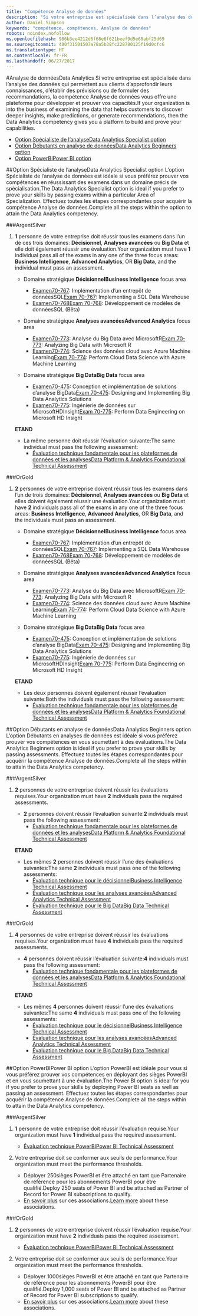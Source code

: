 ```yaml
---
title: "Compétence Analyse de données"
description: "Si votre entreprise est spécialisée dans l’analyse des données qui permettent aux clients d’approfondir leurs connaissances, d’établir des prévisions ou de formuler des recommandations, la compétence Analyse de données vous offre une plateforme pour développer et prouver vos capacités."
author: Daniel Simpson
keywords: "compétence, compétences, Analyse de données"
robots: noindex,nofollow
ms.openlocfilehash: 986b3ee4212d6f68e6f621beef9d5e68abf25d69
ms.sourcegitcommit: 400f31501507a78a5b38fc228780125f19d0cfc6
ms.translationtype: HT
ms.contentlocale: fr-FR
ms.lasthandoff: 06/27/2017
---
```

#<a name="data-analytics"></a><span data-ttu-id="87869-104">Analyse de données</span><span class="sxs-lookup"><span data-stu-id="87869-104">Data Analytics</span></span>
<span data-ttu-id="87869-105">Si votre entreprise est spécialisée dans l’analyse des données qui permettent aux clients d’approfondir leurs connaissances, d’établir des prévisions ou de formuler des recommandations, la compétence Analyse de données vous offre une plateforme pour développer et prouver vos capacités.</span><span class="sxs-lookup"><span data-stu-id="87869-105">If your organization is into the business of examining the data that helps customers to discover deeper insights, make predictions, or generate recommendations, then the Data Analytics competency gives you a platform to build and prove your capabilities.</span></span>

- [<span data-ttu-id="87869-106">Option Spécialiste de l’analyse</span><span class="sxs-lookup"><span data-stu-id="87869-106">Data Analytics Specialist option</span></span>](#data-analytics-specialist-option)
- [<span data-ttu-id="87869-107">Option Débutants en analyse de données</span><span class="sxs-lookup"><span data-stu-id="87869-107">Data Analytics Beginners option</span></span>](#data-analytics-beginners-option)
- [<span data-ttu-id="87869-108">Option PowerBI</span><span class="sxs-lookup"><span data-stu-id="87869-108">Power BI option</span></span>](#power-bi-option)

##<a name="data-analytics-specialist-option"></a><span data-ttu-id="87869-109">Option Spécialiste de l’analyse</span><span class="sxs-lookup"><span data-stu-id="87869-109">Data Analytics Specialist option</span></span>
<span data-ttu-id="87869-110">L’option Spécialiste de l’analyse de données est idéale si vous préférez prouver vos compétences en réussissant des examens dans un domaine précis de spécialisation.</span><span class="sxs-lookup"><span data-stu-id="87869-110">The Data Analytics Specialist option is ideal if you prefer to prove your skills by passing exams within a particular Area of Specialization.</span></span> <span data-ttu-id="87869-111">Effectuez toutes les étapes correspondantes pour acquérir la compétence Analyse de données.</span><span class="sxs-lookup"><span data-stu-id="87869-111">Complete all the steps within the option to attain the Data Analytics competency.</span></span>

###<a name="silver"></a><span data-ttu-id="87869-112">Argent</span><span class="sxs-lookup"><span data-stu-id="87869-112">Silver</span></span>
1. <span data-ttu-id="87869-113">**1** personne de votre entreprise doit réussir tous les examens dans l’un de ces trois domaines: **Décisionnel**, **Analyses avancées** ou **Big Data** et elle doit également réussir une évaluation.</span><span class="sxs-lookup"><span data-stu-id="87869-113">Your organization must have **1** individual pass all of the exams in any one of the three focus areas: **Business Intelligence**, **Advanced Analytics**, OR **Big Data**, and the individual must pass an assessment.</span></span>

    - <span data-ttu-id="87869-114">Domaine stratégique **Décisionnel**</span><span class="sxs-lookup"><span data-stu-id="87869-114">**Business Intelligence** focus area</span></span>
        - <span data-ttu-id="87869-115">[Examen70-767](https://www.microsoft.com/en-us/learning/exam-70-767.aspx): Implémentation d’un entrepôt de donnéesSQL</span><span class="sxs-lookup"><span data-stu-id="87869-115">[Exam 70-767](https://www.microsoft.com/en-us/learning/exam-70-767.aspx): Implementing a SQL Data Warehouse</span></span> 
        - [<span data-ttu-id="87869-116">Examen70-768</span><span class="sxs-lookup"><span data-stu-id="87869-116">Exam 70-768</span></span>](https://www.microsoft.com/en-us/learning/exam-70-768.aspx): Développement de modèles de donnéesSQL (Bêta)

    - <span data-ttu-id="87869-117">Domaine stratégique **Analyses avancées**</span><span class="sxs-lookup"><span data-stu-id="87869-117">**Advanced Analytics** focus area</span></span>
        - <span data-ttu-id="87869-118">[Examen70-773](https://www.microsoft.com/en-us/learning/exam-70-773.aspx): Analyse du Big Data avec MicrosoftR</span><span class="sxs-lookup"><span data-stu-id="87869-118">[Exam 70-773](https://www.microsoft.com/en-us/learning/exam-70-773.aspx): Analyzing Big Data with Microsoft R</span></span>
        - <span data-ttu-id="87869-119">[Examen70-774](https://www.microsoft.com/en-us/learning/exam-70-774.aspx): Science des données cloud avec Azure Machine Learning</span><span class="sxs-lookup"><span data-stu-id="87869-119">[Exam 70-774](https://www.microsoft.com/en-us/learning/exam-70-774.aspx): Perform Cloud Data Science with Azure Machine Learning</span></span>

    - <span data-ttu-id="87869-120">Domaine stratégique **Big Data**</span><span class="sxs-lookup"><span data-stu-id="87869-120">**Big Data** focus area</span></span>
        - <span data-ttu-id="87869-121">[Examen70-475](https://www.microsoft.com/en-us/learning/exam-70-475.aspx): Conception et implémentation de solutions d’analyse BigData</span><span class="sxs-lookup"><span data-stu-id="87869-121">[Exam 70-475](https://www.microsoft.com/en-us/learning/exam-70-475.aspx): Designing and Implementing Big Data Analytics Solutions</span></span>
        - <span data-ttu-id="87869-122">[Examen70-775](https://www.microsoft.com/en-us/learning/exam-70-775.aspx): Ingénierie de données sur MicrosoftHDInsight</span><span class="sxs-lookup"><span data-stu-id="87869-122">[Exam 70-775](https://www.microsoft.com/en-us/learning/exam-70-775.aspx): Perform Data Engineering on Microsoft HD Insight</span></span>

    **<span data-ttu-id="87869-123">ET</span><span class="sxs-lookup"><span data-stu-id="87869-123">AND</span></span>**

    - <span data-ttu-id="87869-124">La même personne doit réussir l’évaluation suivante:</span><span class="sxs-lookup"><span data-stu-id="87869-124">The same individual must pass the following assessment:</span></span>
        - [<span data-ttu-id="87869-125">Évaluation technique fondamentale pour les plateformes de données et les analyses</span><span class="sxs-lookup"><span data-stu-id="87869-125">Data Platform & Analytics Foundational Technical Assessment</span></span>](https://partneruniversity.microsoft.com/?whr=uri:MicrosoftAccount&courseId=14356&scoId=w5Ubm2ygB_4304778676)

###<a name="gold"></a><span data-ttu-id="87869-126">Or</span><span class="sxs-lookup"><span data-stu-id="87869-126">Gold</span></span>
1. <span data-ttu-id="87869-127">**2** personnes de votre entreprise doivent réussir tous les examens dans l’un de trois domaines: **Décisionnel**, **Analyses avancées** ou **Big Data** et elles doivent également réussir une évaluation.</span><span class="sxs-lookup"><span data-stu-id="87869-127">Your organization must have **2** individuals pass all of the exams in any one of the three focus areas: **Business Intelligence**, **Advanced Analytics**, OR **Big Data**, and the individuals must pass an assessment.</span></span>

    - <span data-ttu-id="87869-128">Domaine stratégique **Décisionnel**</span><span class="sxs-lookup"><span data-stu-id="87869-128">**Business Intelligence** focus area</span></span>
        - <span data-ttu-id="87869-129">[Examen70-767](https://www.microsoft.com/en-us/learning/exam-70-767.aspx): Implémentation d’un entrepôt de donnéesSQL</span><span class="sxs-lookup"><span data-stu-id="87869-129">[Exam 70-767](https://www.microsoft.com/en-us/learning/exam-70-767.aspx): Implementing a SQL Data Warehouse</span></span> 
        - [<span data-ttu-id="87869-130">Examen70-768</span><span class="sxs-lookup"><span data-stu-id="87869-130">Exam 70-768</span></span>](https://www.microsoft.com/en-us/learning/exam-70-768.aspx): Développement de modèles de donnéesSQL (Bêta)

    - <span data-ttu-id="87869-131">Domaine stratégique **Analyses avancées**</span><span class="sxs-lookup"><span data-stu-id="87869-131">**Advanced Analytics** focus area</span></span>
        - <span data-ttu-id="87869-132">[Examen70-773](https://www.microsoft.com/en-us/learning/exam-70-773.aspx): Analyse du Big Data avec MicrosoftR</span><span class="sxs-lookup"><span data-stu-id="87869-132">[Exam 70-773](https://www.microsoft.com/en-us/learning/exam-70-773.aspx): Analyzing Big Data with Microsoft R</span></span>
        - <span data-ttu-id="87869-133">[Examen70-774](https://www.microsoft.com/en-us/learning/exam-70-774.aspx): Science des données cloud avec Azure Machine Learning</span><span class="sxs-lookup"><span data-stu-id="87869-133">[Exam 70-774](https://www.microsoft.com/en-us/learning/exam-70-774.aspx): Perform Cloud Data Science with Azure Machine Learning</span></span>

    - <span data-ttu-id="87869-134">Domaine stratégique **Big Data**</span><span class="sxs-lookup"><span data-stu-id="87869-134">**Big Data** focus area</span></span>
        - <span data-ttu-id="87869-135">[Examen70-475](https://www.microsoft.com/en-us/learning/exam-70-475.aspx): Conception et implémentation de solutions d’analyse BigData</span><span class="sxs-lookup"><span data-stu-id="87869-135">[Exam 70-475](https://www.microsoft.com/en-us/learning/exam-70-475.aspx): Designing and Implementing Big Data Analytics Solutions</span></span>
        - <span data-ttu-id="87869-136">[Examen70-775](https://www.microsoft.com/en-us/learning/exam-70-775.aspx): Ingénierie de données sur MicrosoftHDInsight</span><span class="sxs-lookup"><span data-stu-id="87869-136">[Exam 70-775](https://www.microsoft.com/en-us/learning/exam-70-775.aspx): Perform Data Engineering on Microsoft HD Insight</span></span>

    **<span data-ttu-id="87869-137">ET</span><span class="sxs-lookup"><span data-stu-id="87869-137">AND</span></span>**

    - <span data-ttu-id="87869-138">Les deux personnes doivent également réussir l’évaluation suivante:</span><span class="sxs-lookup"><span data-stu-id="87869-138">Both the individuals must pass the following assessment:</span></span> 
        - [<span data-ttu-id="87869-139">Évaluation technique fondamentale pour les plateformes de données et les analyses</span><span class="sxs-lookup"><span data-stu-id="87869-139">Data Platform & Analytics Foundational Technical Assessment</span></span>](https://partneruniversity.microsoft.com/?whr=uri:MicrosoftAccount&courseId=14356&scoId=w5Ubm2ygB_4304778676)

##<a name="data-analytics-beginners-option"></a><span data-ttu-id="87869-140">Option Débutants en analyse de données</span><span class="sxs-lookup"><span data-stu-id="87869-140">Data Analytics Beginners option</span></span>
<span data-ttu-id="87869-141">L’option Débutants en analyses de données est idéale si vous préférez prouver vos compétences en vous soumettant à des évaluations.</span><span class="sxs-lookup"><span data-stu-id="87869-141">The Data Analytics Beginners option is ideal if you prefer to prove your skills by passing assessments.</span></span> <span data-ttu-id="87869-142">Effectuez toutes les étapes correspondantes pour acquérir la compétence Analyse de données.</span><span class="sxs-lookup"><span data-stu-id="87869-142">Complete all the steps within to attain the Data Analytics competency.</span></span>

###<a name="silver"></a><span data-ttu-id="87869-143">Argent</span><span class="sxs-lookup"><span data-stu-id="87869-143">Silver</span></span>
1. <span data-ttu-id="87869-144">**2** personnes de votre entreprise doivent réussir les évaluations requises.</span><span class="sxs-lookup"><span data-stu-id="87869-144">Your organization must have **2** individuals pass the required assessments.</span></span>

    - <span data-ttu-id="87869-145">**2** personnes doivent réussir l’évaluation suivante:</span><span class="sxs-lookup"><span data-stu-id="87869-145">**2** individuals must pass the following assessment:</span></span>
        - [<span data-ttu-id="87869-146">Évaluation technique fondamentale pour les plateformes de données et les analyses</span><span class="sxs-lookup"><span data-stu-id="87869-146">Data Platform & Analytics Foundational Technical Assessment</span></span>](https://partneruniversity.microsoft.com/?whr=uri:MicrosoftAccount&courseId=14356&scoId=w5Ubm2ygB_4304778676)

    **<span data-ttu-id="87869-147">ET</span><span class="sxs-lookup"><span data-stu-id="87869-147">AND</span></span>**

    - <span data-ttu-id="87869-148">Les mêmes **2** personnes doivent réussir l’une des évaluations suivantes:</span><span class="sxs-lookup"><span data-stu-id="87869-148">The same **2** individuals must pass one of the following assessments:</span></span>
        - [<span data-ttu-id="87869-149">Évaluation technique pour le décisionnel</span><span class="sxs-lookup"><span data-stu-id="87869-149">Business Intelligence Technical Assessment</span></span>](https://partneruniversity.microsoft.com/?whr=uri:MicrosoftAccount&courseId=14350&scoId=u5YzfgigB_1504778676)
        - [<span data-ttu-id="87869-150">Évaluation technique pour les analyses avancées</span><span class="sxs-lookup"><span data-stu-id="87869-150">Advanced Analytics Technical Assessment</span></span>](https://partneruniversity.microsoft.com/?whr=uri:MicrosoftAccount&courseId=10275&scoId=bweuuySgB_3904778676)
        - [<span data-ttu-id="87869-151">Évaluation technique pour le Big Data</span><span class="sxs-lookup"><span data-stu-id="87869-151">Big Data Technical Assessment</span></span>](https://partneruniversity.microsoft.com/?whr=uri:MicrosoftAccount&courseId=14349&scoId=qb5OGFigB_6604778676)

###<a name="gold"></a><span data-ttu-id="87869-152">Or</span><span class="sxs-lookup"><span data-stu-id="87869-152">Gold</span></span>
1. <span data-ttu-id="87869-153">**4** personnes de votre entreprise doivent réussir les évaluations requises.</span><span class="sxs-lookup"><span data-stu-id="87869-153">Your organization must have **4** individuals pass the required assessments.</span></span>

    - <span data-ttu-id="87869-154">**4** personnes doivent réussir l’évaluation suivante:</span><span class="sxs-lookup"><span data-stu-id="87869-154">**4** individuals must pass the following assessment:</span></span>
        - [<span data-ttu-id="87869-155">Évaluation technique fondamentale pour les plateformes de données et les analyses</span><span class="sxs-lookup"><span data-stu-id="87869-155">Data Platform & Analytics Foundational Technical Assessment</span></span>](https://partneruniversity.microsoft.com/?whr=uri:MicrosoftAccount&courseId=14356&scoId=w5Ubm2ygB_4304778676)

    **<span data-ttu-id="87869-156">ET</span><span class="sxs-lookup"><span data-stu-id="87869-156">AND</span></span>**

    - <span data-ttu-id="87869-157">Les mêmes **4** personnes doivent réussir l’une des évaluations suivantes:</span><span class="sxs-lookup"><span data-stu-id="87869-157">The same **4** individuals must pass one of the following assessments:</span></span>
        - [<span data-ttu-id="87869-158">Évaluation technique pour le décisionnel</span><span class="sxs-lookup"><span data-stu-id="87869-158">Business Intelligence Technical Assessment</span></span>](https://partneruniversity.microsoft.com/?whr=uri:MicrosoftAccount&courseId=14350&scoId=u5YzfgigB_1504778676)
        - [<span data-ttu-id="87869-159">Évaluation technique pour les analyses avancées</span><span class="sxs-lookup"><span data-stu-id="87869-159">Advanced Analytics Technical Assessment</span></span>](https://partneruniversity.microsoft.com/?whr=uri:MicrosoftAccount&courseId=10275&scoId=bweuuySgB_3904778676)
        - [<span data-ttu-id="87869-160">Évaluation technique pour le Big Data</span><span class="sxs-lookup"><span data-stu-id="87869-160">Big Data Technical Assessment</span></span>](https://partneruniversity.microsoft.com/?whr=uri:MicrosoftAccount&courseId=14349&scoId=qb5OGFigB_6604778676)

##<a name="power-bi-option"></a><span data-ttu-id="87869-161">Option PowerBI</span><span class="sxs-lookup"><span data-stu-id="87869-161">Power BI option</span></span>
<span data-ttu-id="87869-162">L’option PowerBI est idéale pour vous si vous préférez prouver vos compétences en déployant des sièges PowerBI et en vous soumettant à une évaluation.</span><span class="sxs-lookup"><span data-stu-id="87869-162">The Power BI option is ideal for you if you prefer to prove your skills by deploying Power BI seats as well as passing an assessment.</span></span> <span data-ttu-id="87869-163">Effectuez toutes les étapes correspondantes pour acquérir la compétence Analyse de données.</span><span class="sxs-lookup"><span data-stu-id="87869-163">Complete all the steps within to attain the Data Analytics competency.</span></span>

###<a name="silver"></a><span data-ttu-id="87869-164">Argent</span><span class="sxs-lookup"><span data-stu-id="87869-164">Silver</span></span>

1. <span data-ttu-id="87869-165">**1** personne de votre entreprise doit réussir l’évaluation requise.</span><span class="sxs-lookup"><span data-stu-id="87869-165">Your organization must have **1** individual pass the required assessment.</span></span>

    - [<span data-ttu-id="87869-166">Évaluation technique PowerBI</span><span class="sxs-lookup"><span data-stu-id="87869-166">Power BI Technical Assessment</span></span>](https://partneruniversity.microsoft.com/?whr=uri:MicrosoftAccount&courseId=14350&scoId=u5YzfgigB_1504778676)
  
2. <span data-ttu-id="87869-167">Votre entreprise doit se conformer aux seuils de performance.</span><span class="sxs-lookup"><span data-stu-id="87869-167">Your organization must meet the performance thresholds.</span></span>

    - <span data-ttu-id="87869-168">Déployer 250sièges PowerBI et être attaché en tant que Partenaire de référence pour les abonnements PowerBI pour être qualifié.</span><span class="sxs-lookup"><span data-stu-id="87869-168">Deploy 250 seats of Power BI and be attached as Partner of Record for Power BI subscriptions to qualify.</span></span>
    - <span data-ttu-id="87869-169">[En savoir plus](https://partner.microsoft.com/en-us/membership/digital-partner-of-record) sur ces associations.</span><span class="sxs-lookup"><span data-stu-id="87869-169">[Learn more](https://partner.microsoft.com/en-us/membership/digital-partner-of-record) about these associations.</span></span>

###<a name="gold"></a><span data-ttu-id="87869-170">Or</span><span class="sxs-lookup"><span data-stu-id="87869-170">Gold</span></span>
1. <span data-ttu-id="87869-171">**2** personnes de votre entreprise doivent réussir l’évaluation requise.</span><span class="sxs-lookup"><span data-stu-id="87869-171">Your organization must have **2** individuals pass the required assessment.</span></span>
    - [<span data-ttu-id="87869-172">Évaluation technique PowerBI</span><span class="sxs-lookup"><span data-stu-id="87869-172">Power BI Technical Assessment</span></span>](https://partneruniversity.microsoft.com/?whr=uri:MicrosoftAccount&courseId=14350&scoId=u5YzfgigB_1504778676)
  
2. <span data-ttu-id="87869-173">Votre entreprise doit se conformer aux seuils de performance.</span><span class="sxs-lookup"><span data-stu-id="87869-173">Your organization must meet the performance thresholds.</span></span>
    - <span data-ttu-id="87869-174">Déployer 1000sièges PowerBI et être attaché en tant que Partenaire de référence pour les abonnements PowerBI pour être qualifié.</span><span class="sxs-lookup"><span data-stu-id="87869-174">Deploy 1,000 seats of Power BI and be attached as Partner of Record for Power BI subscriptions to qualify.</span></span>
    - <span data-ttu-id="87869-175">[En savoir plus](https://partner.microsoft.com/en-us/membership/digital-partner-of-record) sur ces associations.</span><span class="sxs-lookup"><span data-stu-id="87869-175">[Learn more](https://partner.microsoft.com/en-us/membership/digital-partner-of-record) about these associations.</span></span>

